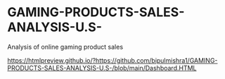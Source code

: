 # GAMING-PRODUCTS-SALES-ANALYSIS-U.S-
 Analysis of online gaming product sales


https://htmlpreview.github.io/?https://github.com/bipulmishra1/GAMING-PRODUCTS-SALES-ANALYSIS-U.S-/blob/main/Dashboard.HTML
